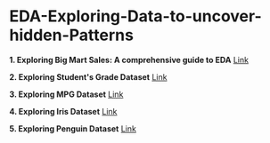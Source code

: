 # EDA-Exploring-Data-to-uncover-hidden-Patterns


**1. Exploring Big Mart Sales: A comprehensive guide to EDA** [Link](https://github.com/gajendrasharma-github/EDA-Exploring-Data-to-uncover-hidden-Patterns/blob/main/Big_Mart_Sales_EDA.ipynb)

**2. Exploring Student's Grade Dataset** [Link](https://github.com/gajendrasharma-github/EDA-Exploring-Data-to-uncover-hidden-Patterns/blob/main/Students%20Grade%20EDA.ipynb)

**3. Exploring MPG Dataset** [Link](https://github.com/gajendrasharma-github/EDA-Exploring-Data-to-uncover-hidden-Patterns/blob/main/EDA%20-%20MPG%20Dataset.ipynb)

**4. Exploring Iris Dataset** [Link](https://github.com/gajendrasharma-github/EDA-Exploring-Data-to-uncover-hidden-Patterns/blob/main/EDA-Iris%20Dataset.ipynb)

**5. Exploring Penguin Dataset** [Link](https://github.com/gajendrasharma-github/EDA-Exploring-Data-to-uncover-hidden-Patterns/blob/main/Penguin%20EDA.ipynb)
